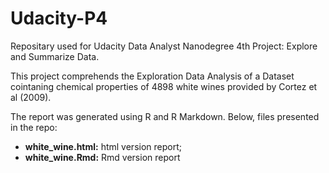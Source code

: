 # Udacity-P4

Repositary used for Udacity Data Analyst Nanodegree 4th Project: Explore and Summarize Data.

This project comprehends the Exploration Data Analysis of a Dataset cointaning chemical properties of 4898 white wines provided by Cortez et al (2009).

The report was generated using R and R Markdown. Below, files presented in the repo:

* **white_wine.html:** html version report;
* **white_wine.Rmd:** Rmd version report
